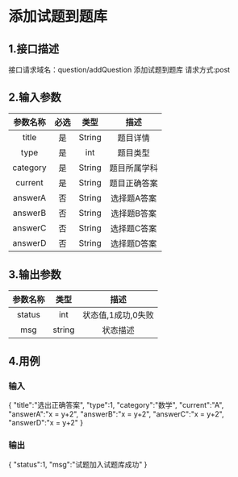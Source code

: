 # 添加试题到题库

## 1.接口描述

接口请求域名：question/addQuestion
添加试题到题库
请求方式:post

## 2.输入参数

| 参数名称  | 必选  |  类型  |         描述         |
| :-------: | :---: | :----: | :------------------: |
| title | 是 | String | 题目详情 |
| type | 是 | int | 题目类型 |
| category | 是 | String | 题目所属学科 |
| current | 是 | String | 题目正确答案 |
| answerA | 否 | String | 选择题A答案 |
| answerB | 否 | String | 选择题B答案 |
| answerC | 否 | String | 选择题C答案 |
| answerD | 否 | String | 选择题D答案 |

## 3.输出参数

|  参数名称  |  类型  |         描述         |
| :-------: | :----: | :------------------: |
| status | int | 状态值,1成功,0失败 |
| msg | string | 状态描述 |

## 4.用例

### 输入

{
    "title":"选出正确答案",
    "type":1,
    "category":"数学",
    "current":"A",
    "answerA":"x = y+2",
    "answerB":"x = y+2",
    "answerC":"x = y+2",
    "answerD":"x = y+2"
}

### 输出

{
    "status":1,
    "msg":"试题加入试题库成功"
}
